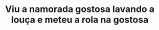 ---
layout: post
title: Viu a namorada gostosa lavando a louça e meteu a rola na gostosa
thumb: viu-a-namorada-gostosa-lavando-a-louca-e-meteu-a-rola-na-gostosa
duration: "14:12"
permalink: /:title
video: https://www.xvideos.com/embedframe/63283707
categories: porn, babe, amateur, asian, POV, dick, girlfriend, couple
qualidade: 1080p
---